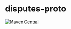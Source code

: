 # disputes-proto
[![Maven Central](https://img.shields.io/maven-central/v/dev.vality/disputes-proto.svg)](https://central.sonatype.com/artifact/dev.vality/disputes-proto)
